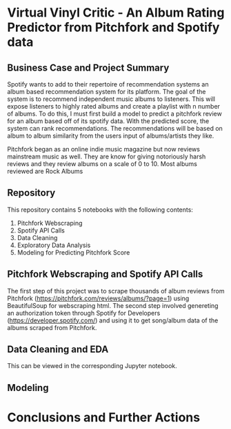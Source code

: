 # Virtual Vinyl Critic - An Album Rating Predictor from Pitchfork and Spotify data

## Business Case and Project Summary

Spotify wants to add to their repertoire of recommendation systems an album based recommendation system for its platform.  The goal of the system is to recommend independent music albums to listeners. This will expose listeners to highly rated albums and create a playlist with n number of albums. To do this, I must first build a model to predict a pitchfork review for an album based off of its spotify data. With the predicted score, the system can rank recommendations. The recommendations will be based on album to album similarity from the users input of albums/artists they like.

Pitchfork began as an online indie music magazine but now reviews mainstream music as well. They are know for giving notoriously harsh reviews and they review albums on a scale of 0 to 10. Most albums reviewed are Rock Albums

## Repository

This repository contains 5 notebooks with the following contents:
1. Pitchfork Webscraping
2. Spotify API Calls
3. Data Cleaning
4. Exploratory Data Analysis
5. Modeling for Predicting Pitchfork Score

## Pitchfork Webscraping and Spotify API Calls

The first step of this project was to scrape thousands of album reviews from Pitchfork (https://pitchfork.com/reviews/albums/?page=1) using BeautifulSoup for webscraping html. The second step involved genereting an authorization token through Spotify for Developers (https://developer.spotify.com/) and using it to get song/album data of the albums scraped from Pitchfork.

## Data Cleaning and EDA

This can be viewed in the corresponding Jupyter notebook.
 
## Modeling



# Conclusions and Further Actions



